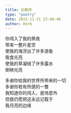 ```yaml
---  
title: 记载你  
type: "poetry"  
date: 2015-11-21 23:40:46  
author: Herb  
---  
```

你闯入了我的黑夜  
带来一整片星空  
使我的海浮出了许多游鱼  
吸食光亮  
使我的草凝结了许多露水  
倒映光亮  

多谢你给我的世界所带来的一切  
多谢你若有所感的一瞥  
我知道你的闯入，是场意外  
但我仍愿把这永远记载于  
我月亮的边缘  
